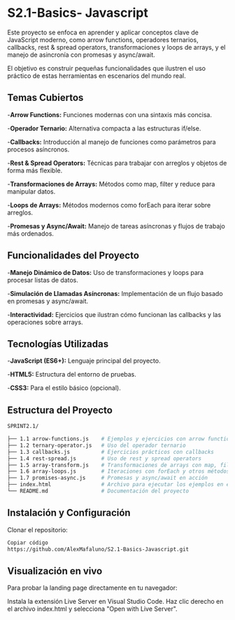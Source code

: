 # S2.1-Basics- Javascript

Este proyecto se enfoca en aprender y aplicar conceptos clave de JavaScript moderno, como arrow functions, operadores ternarios, callbacks, rest & spread operators, transformaciones y loops de arrays, y el manejo de asincronía con promesas y async/await.

El objetivo es construir pequeñas funcionalidades que ilustren el uso práctico de estas herramientas en escenarios del mundo real.

## Temas Cubiertos

-**Arrow Functions:** Funciones modernas con una sintaxis más concisa.

-**Operador Ternario:** Alternativa compacta a las estructuras if/else.

-**Callbacks:** Introducción al manejo de funciones como parámetros para procesos asíncronos.

-**Rest & Spread Operators:** Técnicas para trabajar con arreglos y objetos de forma más flexible.

-**Transformaciones de Arrays:** Métodos como map, filter y reduce para manipular datos.

-**Loops de Arrays:** Métodos modernos como forEach para iterar sobre arreglos.

-**Promesas y Async/Await:** Manejo de tareas asíncronas y flujos de trabajo más ordenados.


## Funcionalidades del Proyecto

-**Manejo Dinámico de Datos:** Uso de transformaciones y loops para procesar listas de datos.

-**Simulación de Llamadas Asíncronas:** Implementación de un flujo basado en promesas y async/await.

-**Interactividad:** Ejercicios que ilustran cómo funcionan las callbacks y las operaciones sobre arrays.

## Tecnologías Utilizadas

-**JavaScript (ES6+):** Lenguaje principal del proyecto.

-**HTML5:** Estructura del entorno de pruebas.

-**CSS3:** Para el estilo básico (opcional).

## Estructura del Proyecto


```bash
SPRINT2.1/

├── 1.1 arrow-functions.js    # Ejemplos y ejercicios con arrow functions
├── 1.2 ternary-operator.js   # Uso del operador ternario
├── 1.3 callbacks.js          # Ejercicios prácticos con callbacks
├── 1.4 rest-spread.js        # Uso de rest y spread operators
├── 1.5 array-transform.js    # Transformaciones de arrays con map, filter, reduce
├── 1.6 array-loops.js        # Iteraciones con forEach y otros métodos
├── 1.7 promises-async.js     # Promesas y async/await en acción
├── index.html                # Archivo para ejecutar los ejemplos en el navegador
└── README.md                 # Documentación del proyecto
```

## Instalación y Configuración

Clonar el repositorio:

```bash
Copiar código
https://github.com/AlexMafaluno/S2.1-Basics-Javascript.git
```

## Visualización en vivo

Para probar la landing page directamente en tu navegador:

Instala la extensión Live Server en Visual Studio Code.
Haz clic derecho en el archivo index.html y selecciona "Open with Live Server".


